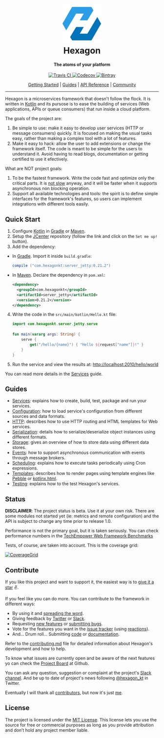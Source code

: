 
<h1 align="center">
  <a href="http://hexagonkt.com">
    <img alt="Hexagon" src="hexagon_site/assets/tile-small.png" />
  </a>
  <br>
  Hexagon
</h1>

<h4 align="center">The atoms of your platform</h4>

<p align="center">
  <a href="https://travis-ci.org/hexagonkt/hexagon">
    <img
      src="https://img.shields.io/travis/hexagonkt/hexagon.svg?colorA=0073BB&style=flat-square" 
      alt="Travis CI" />
  </a>
  <a href="https://codecov.io/gh/hexagonkt/hexagon">
    <img
      src=
        "https://img.shields.io/codecov/c/github/hexagonkt/hexagon.svg?colorA=0073BB&style=flat-square"
      alt="Codecov" />
  </a>
  <a href="https://bintray.com/jamming/maven/hexagon_core/_latestVersion">
    <img
      src=
        "https://img.shields.io/bintray/v/jamming/maven/hexagon_core.svg?colorA=0073BB&style=flat-square"
      alt="Bintray" />
  </a>
</p>

<p align="center">
  <a href="http://hexagonkt.com/TODO">Getting Started</a> |
  <a href="http://hexagonkt.com/TODO">Guides</a> |
  <a href="http://hexagonkt.com/TODO">API Reference</a> |
  <a href="http://hexagonkt.com/TODO">Community</a>
</p>

---

Hexagon is a microservices framework that doesn't follow the flock. It is written in [Kotlin] and
its pursose is to ease the building of services (Web applications, APIs or queue consumers) that run
inside a cloud platform.

The goals of the project are:

1. Be simple to use: make it easy to develop user services (HTTP or message consumers) quickly. It
   is focused on making the usual tasks easy, rather than making a complex tool with a lot of
   features.
2. Make it easy to hack: allow the user to add extensions or change the framework itself. The code
   is meant to be simple for the users to understand it. Avoid having to read blogs, documentation
   or getting certified to use it efectively.

What are NOT project goals:

1. To be the fastest framework. Write the code fast and optimize only the critical parts. It is
   [not slow][benchmark] anyway, and it will be faster when it supports asynchronous non blocking
   operation.
2. Support all available technologies and tools: the spirit is to define simple interfaces for
   the framework's features, so users can implement integrations with different tools easily.

[Kotlin]: http://kotlinlang.org
[benchmark]: https://www.techempower.com/benchmarks

## Quick Start

1. Configure [Kotlin] in [Gradle][Setup Gradle] or [Maven][Setup Maven].
2. Setup the [JCenter] repository (follow the link and click on the `Set me up!` button).
3. Add the dependency:

  * In [Gradle]. Import it inside `build.gradle`:

    ```groovy
    compile ("com.hexagonkt:server_jetty:0.21.2")
    ```

  * In [Maven]. Declare the dependency in `pom.xml`:

    ```xml
    <dependency>
      <groupId>com.hexagonkt</groupId>
      <artifactId>server_jetty</artifactId>
      <version>0.21.2</version>
    </dependency>
    ```

4. Write the code in the `src/main/kotlin/Hello.kt` file:

    ```kotlin
    import com.hexagonkt.server.jetty.serve

    fun main(vararg args: String) {
        serve {
            get("/hello/{name}") { "Hello ${request["name"]}!" }
        }
    }
    ```

5. Run the service and view the results at: [http://localhost:2010/hello/world][Endpoint]

You can read more details in the [Services] guide.

[Setup Gradle]: https://kotlinlang.org/docs/reference/using-gradle.html
[Setup Maven]: https://kotlinlang.org/docs/reference/using-maven.html
[JCenter]: https://bintray.com/bintray/jcenter
[Gradle]: https://gradle.org
[Maven]: https://maven.apache.org
[Endpoint]: http://localhost:2010/hello/world

## Guides

* [Services]: explains how to create, build, test, package and run your services.
* [Configuration]: how to load service's configuration from different sources and data formats.
* [HTTP]: describes how to use HTTP routing and HTML templates for Web services.
* [Serialization]: details how to serialize/deserialize object instances using different formats.
* [Storage]: gives an overview of how to store data using different data stores.
* [Events]: how to support asynchronous communication with events through message brokers.
* [Scheduling]: explains how to execute tasks periodically using Cron expressions.
* [Templates]: describes how to render pages using template engines like [Pebble] or [kotlinx.html].
* [Testing]: explains how to the test Hexagon's services.

[Services]: http://hexagonkt.com/services.html
[Configuration]: http://hexagonkt.com/configuration.html
[HTTP]: http://hexagonkt.com/rest.html
[Serialization]: http://hexagonkt.com/serialization.html
[Storage]: http://hexagonkt.com/storage.html
[Events]: http://hexagonkt.com/events.html
[Scheduling]: http://hexagonkt.com/scheduling.html
[Templates]: http://hexagonkt.com/templates.html
[Testing]: http://hexagonkt.com/testing.html

[Pebble]: http://www.mitchellbosecke.com/pebble/home
[kotlinx.html]: https://github.com/Kotlin/kotlinx.html

## Status

**DISCLAIMER**: The project status is beta. Use it at your own risk. There are some modules not
started yet (ie: metrics and remote configuration) and the API is subject to change any time prior
to release 1.0.

Performance is not the primary goal, but it is taken seriously. You can check performance numbers
in the [TechEmpower Web Framework Benchmarks][benchmark]

Tests, of course, are taken into account. This is the coverage grid:

[![CoverageGrid]][Coverage]

[CoverageGrid]: https://codecov.io/gh/hexagonkt/hexagon/branch/master/graphs/icicle.svg
[Coverage]: https://codecov.io/gh/hexagonkt/hexagon

## Contribute

If you like this project and want to support it, the easiest way is to [give it a star] :v:.

If you feel like you can do more. You can contribute to the framework in different ways:

* By using it and [spreading the word][@hexagon_kt].
* Giving feedback by [Twitter][@hexagon_kt] or [Slack].
* Requesting [new features][issues] or [submitting bugs][issues].
* Vote for the features you want in the [issue tracker][issues] (using [reactions]).
* And... Drum roll... Submitting [code][contributing] or [documentation][contributing].

Refer to the [contributing.md][contributing] file for detailed information about Hexagon's
development and how to help.

To know what issues are currently open and be aware of the next features yo can check the 
[Project Board] at Github.

You can ask any question, suggestion or complaint at the project's [Slack channel][Slack]. And be up
to date of project's news following [@hexagon_kt] in Twitter.

Eventually I will thank all [contributors], but now it's just [me].

[give it a star]: https://github.com/hexagonkt/hexagon/stargazers
[@hexagon_kt]: https://twitter.com/hexagon_kt
[Slack]: https://kotlinlang.slack.com/messages/hexagon
[issues]: https://github.com/hexagonkt/hexagon/issues
[reactions]: https://github.com/blog/2119-add-reactions-to-pull-requests-issues-and-comments
[contributing]: contributing.md
[Project Board]: https://github.com/hexagonkt/hexagon/projects/1
[contributors]: https://github.com/hexagonkt/hexagon/graphs/contributors
[me]: https://github.com/jaguililla

## License

The project is licensed under the [MIT License]. This license lets you use the source for free or
commercial purposes as long as you provide attribution and don’t hold any project member liable.

[MIT License]: license.md
